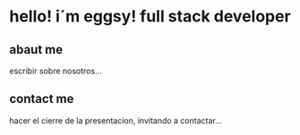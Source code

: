 
# hello! i´m eggsy! full stack developer

## abaut me

escribir sobre nosotros...

## contact me 
hacer el cierre de la presentacion, invitando a contactar...


